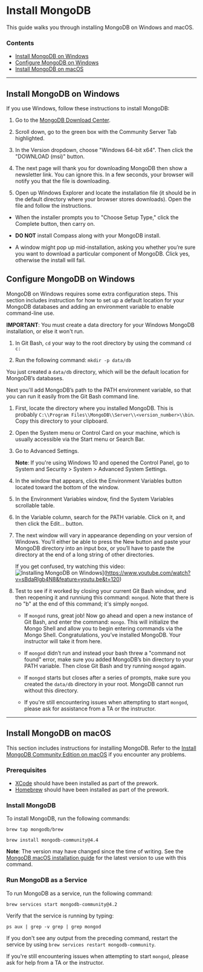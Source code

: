 # Install MongoDB

This guide walks you through installing MongoDB on Windows and macOS.

### Contents

* [Install MongoDB on Windows](#install-mongodb-on-windows)
* [Configure MongoDB on Windows](#configure-mongodb-on-windows)
* [Install MongoDB on macOS](#install-mongodb-on-macos)

- - -

## Install MongoDB on Windows

If you use Windows, follow these instructions to install MongoDB:

1. Go to the <a href="https://www.mongodb.com/download-center#community" target="_blank">MongoDB Download Center</a>.

2. Scroll down, go to the green box with the Community Server Tab highlighted.

3. In the Version dropdown, choose "Windows 64-bit x64". Then click the "DOWNLOAD (msi)" button.

4. The next page will thank you for downloading MongoDB then show a newsletter link. You can ignore this. In a few seconds, your browser will notify you that the file is downloading.

5. Open up Windows Explorer and locate the installation file (it should be in the default directory where your browser stores downloads). Open the file and follow the instructions.

* When the installer prompts you to "Choose Setup Type," click the Complete button, then carry on.

* **DO NOT** install Compass along with your MongoDB install.

* A window might pop up mid-installation, asking you whether you’re sure you want to download a particular component of MongoDB. Click yes, otherwise the install will fail.

## Configure MongoDB on Windows

MongoDB on Windows requires some extra configuration steps. This section includes instruction for how to set up a default location for your MongoDB databases and adding an environment variable to enable command-line use. 

**IMPORTANT**: You must create a data directory for your Windows MongoDB installation, or else it won't run. 

1. In Git Bash, `cd` your way to the root directory by using the command `cd c:`

2. Run the following command: `mkdir -p data/db`

You just created a `data/db` directory, which will be the default location for MongoDB’s databases. 

Next you'll add MongoDB’s path to the PATH environment variable, so that you can run it easily from the Git Bash command line.

1. First, locate the directory where you installed MongoDB. This is probably `C:\\Program Files\\MongoDB\\Server\\<version_number>\\bin`. Copy this directory to your clipboard.

2. Open the System menu or Control Card on your machine, which is usually accessible via the Start menu or Search Bar.

3. Go to Advanced Settings.

     **Note**: If you're using Windows 10 and opened the Control Panel, go to System and Security > System > Advanced System Settings.

4. In the window that appears, click the Environment Variables button located toward the bottom of the window.

5. In the Environment Variables window, find the System Variables scrollable table. 

6. In the Variable column, search for the PATH variable. Click on it, and then click the Edit… button.

7. The next window will vary in appearance depending on your version of Windows. You’ll either be able to press the New button and paste your MongoDB directory into an input box, or you’ll have to paste the directory at the end of a long string of other directories. 

     If you get confused, try watching this video: ![Installing MongoDB on Windows](http://img.youtube.com/vi/sBdaRlgb4N8/0.jpg)](https://www.youtube.com/watch?v=sBdaRlgb4N8&feature=youtu.be&t=120)

8. Test to see if it worked by closing your current Git Bash window, and then reopening it and runniung this command: `mongod`. Note that there is no "b" at the end of this command; it's simply `mongod`. 

     - If `mongod` runs, great job! Now go ahead and open a new instance of Git Bash, and enter the command: `mongo`. This will initialize the Mongo Shell and allow you to begin entering commands via the Mongo Shell. Congratulations, you’ve installed MongoDB. Your instructor will take it from here.

     - If `mongod` didn’t run and instead your bash threw a "command not found" error, make sure you added MongoDB’s bin directory to your PATH variable. Then close Git Bash and try running `mongod` again.

     - If `mongod` starts but closes after a series of prompts, make sure you created the `data/db` directory in your root. MongoDB cannot run without this directory.

     - If you're still encountering issues when attempting to start `mongod`, please ask for assistance from a TA or the instructor.

- - -

## Install MongoDB on macOS

This section includes instructions for installing MongoDB. Refer to the [Install MongoDB Community Edition on macOS](https://docs.mongodb.com/manual/tutorial/install-mongodb-on-os-x/) if you encounter any problems.

### Prerequisites

* [XCode](https://developer.apple.com/xcode/) should have been installed as part of the prework.
* [Homebrew](https://brew.sh/) should have been installed as part of the prework.

### Install MongoDB

To install MongoDB, run the following commands:

`brew tap mongodb/brew`

`brew install mongodb-community@4.4` 

**Note**: The version may have changed since the time of writing. See the [MongoDB macOS installation guide](https://docs.mongodb.com/manual/tutorial/install-mongodb-on-os-x/#procedure) for the latest version to use with this command.

### Run MongoDB as a Service

To run MongoDB as a service, run the following command: 

`brew services start mongodb-community@4.2`

Verify that the service is running by typing: 

`ps aux | grep -v grep | grep mongod`

If you don't see any output from the preceding command, restart the service by using `brew services restart mongodb-community`.

If you're still encountering issues when attempting to start `mongod`, please ask for help from a TA or the instructor.
